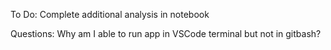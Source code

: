 To Do:
Complete additional analysis in notebook

Questions:
Why am I able to run app in VSCode terminal but not in gitbash?